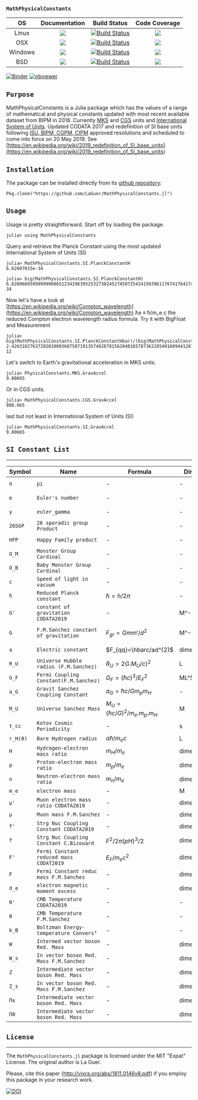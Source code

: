 ### `MathPhysicalConstants`

| **OS**                                  |  **Documentation**                    | **Build Status**                          | **Code Coverage**               |
|:---------------------------------------:|:-------------------------------------:|:-----------------------------------------:|:-------------------------------:|
| Linux                                   |[![][docs-latest-img]][docs-latest-url]| [![Build Status][travis-img]][travis-url] | [![][codacy-img]][codacy-url]   |
| OSX                                     |[![][docs-latest-img]][docs-latest-url]| [![Build Status][travis-img]][travis-url] | [![][codecov-img]][codecov-url] |
| Windows                                 |[![][docs-latest-img]][docs-latest-url]| [![Build Status][appvey-img]][appvey-url] | [![][coveral-img]][coveral-url] |
| BSD                                     |[![][docs-latest-img]][docs-latest-url]| [![Build Status][cirrus-img]][cirrus-url] | [![][codecov-img]][codecov-url] |


[![Binder](https://mybinder.org/badge_logo.svg)](https://mybinder.org/v2/gh/LaGuer/MathPhysicalConstants.jl/master?urlpath=lab/tree/doc/MathPhysicalConstants.ipynb)
[![nbviewer](https://img.shields.io/badge/view%20on-nbviewer-brightgreen.svg)](https://nbviewer.jupyter.org/github/LaGuer/PrimeFinders/blob/master/PrimeFinders.ipynb)

## `Purpose`

MathPhysicalConstants is a Julia package which has the values of a range of mathematical and physical constants updated with most recent available dataset from BIPM in 2018. Currently [MKS](https://en.wikipedia.org/wiki/MKS_system_of_units) and [CGS](https://en.wikipedia.org/wiki/Centimetre%E2%80%93gram%E2%80%93second_system_of_units) units and [International System of Units](https://en.wikipedia.org/wiki/International_System_of_Units). Updated CODATA 2017 and redefinition of SI base units following [ISU, BIPM, CGPM, CIPM](https://www1.bipm.org/utils/common/pdf/CGPM-2018/26th-CGPM-Resolutions.pdf) approved resolutions and scheduled to come into force on 20 May 2019.
See [https://en.wikipedia.org/wiki/2019_redefinition_of_SI_base_units](https://en.wikipedia.org/wiki/2019_redefinition_of_SI_base_units)

## `Installation`

The package can be installed directly from its [github repository](https://github.com/LaGuer/MathPhysicalConstants.jl):

    Pkg.clone("https://github.com/LaGuer/MathPhysicalConstants.jl")

## `Usage`

Usage is pretty straightforward. Start off by loading the package.

    julia> using MathPhysicalConstants
    
Query and retrieve the Planck Constant using the most updated International System of Units (SI)    
    
    julia> MathPhysicalConstants.SI.PlanckConstantH
    6.62607015e-34
    
    julia> big(MathPhysicalConstants.SI.PlanckConstantH)
    6.62606895999999960651234296395253273824527450725424150396117674176417443843193e-34
    
Now let's have a look at [https://en.wikipedia.org/wiki/Compton_wavelength](https://en.wikipedia.org/wiki/Compton_wavelength) ƛe ≡ ħ/m_e.c the reduced Compton electron wavelength radius formula. Try it with BigFloat and Measurement
    
    julia> big(MathPhysicalConstants.SI.PlanckConstantHbar)/(big(MathPhysicalConstants.SI.MassElectron)*big(MathPhysicalConstants.SI.SpeedOfLight))
    2.42631027637202010003687587191357482878156204816578736228540160944126721996979e-12

Let's switch to Earth's gravitational acceleration in MKS units.

    julia> PhysicalConstants.MKS.GravAccel
    9.80665

Or in CGS units.

    julia> MathPhysicalConstants.CGS.GravAccel
    980.665
    
last but not least in International System of Units (SI)
    
    julia> MathPhysicalConstants.SI.GravAccel
    9.80665
    

    
## `SI Constant List`
-------------

| Symbol  | Name                                  | Formula                  | Dimension      | Value              | Unit            |
| ------  | ----                                  | -------                  | ---------      | -----              | ----            |
| `π`     | `pi`                                  | -                        | -              | 3.1415926535897932 | `pure number`   |
| `e`     | `Euler's number`                      | -                        | -              | 2.7182817284590452 | `pure number`   |
| `γ`     | `euler_gamma`                         | -                        | -              | 0.5772156649015329 | `pure number`   |
| `26SGP` | `26 sporadic group Product`           | -                        | -              | exp(841.2869278)   | `pure number`   |
| `HFP`   | `Happy Family product`                | -                        | -              | exp(674.5210288)   | `pure number`   |
| `O_M`   | `Monster Group Cardinal`              | -                        | -              | 8.080174248 × 1053 | `pure number`   |
| `O_B`   | `Baby Monster Group Cardinal`         | -                        | -              | 4.15478148 × 1033  | `pure number`   |
| `c`     | `Speed of light in vacuum`            | -                        | -              | 2.99792458e8       | `m.s^-1`        |
| `ħ`     | `Reduced Planck constant`             | $\hbar=h/2\pi$           | -              | 1.054571800e-34    | `m^2 kg s^-1`   |
| `G'`    | `constant of gravitation CODATA2019`  | -                        | M^-1L^3T^-2    | 6.67408(31)e-11    | `m^3 kg^-1 s^-2`|
| `G`     | `F.M.Sanchez constant of gravitation` | $F_{gr}=Gmm'/ d^{2}$     | M^-1L^3T^-2    | 6.675453818e-11    | `m^3 kg^-1 s^-2`|
| `a`     | `Electric constant`                   | $F_{qq}=\hbarc/ad^{2}$   | dimensionless  | 137.035999139^-1   | `pure number`   |
| `R_U`   | `Universe Hubble radius (F.M.Sanchez)`| $R_U=2G.M_{U}/c)^{2}$    | L              | 1.3065e26          | `m`             |
| `G_F`   | `Fermi Coupling Constant(F.M.Sanchez)`| $G_F=(ħc)^3/E_{F}^{2}$   |   ML^5T^-2     | 1.4358509(7)e-62   | `J.m^3`         |
| `a_G`   | `Gravit Sanchez Coupling Constant`    | $a_G=ħc/Gm_pm_H$         | -              | 1.691936465e38     | `pure number`   |
| `M_U`   | `Universe Sanchez Mass`               |$M_U=(ħc/G)^2/m_e.m_p.m_H$| M              | 8.7936e52          | `kg`            |
| `t_cc`  | `Kotov Cosmic Periodicity`            | -                        | s              | 9600.061(2)        | `s`             |
|`r_H(0)` | `Bare Hydrogen radius`                |    $a\hbar/m_{e}c$       | L              | 5.291772103e-11    | `m`             |
| `H`     | `Hydrogen-electron mass ratio`        |    $m_H/m_e$             | dimensionless  | 1837.152645        | `m_e`           |
| `p`     | `Proton-electron mass ratio`          |    $m_p/m_e$             | dimensionless  | 1836.152672        | `m_e`           |
| `n`     | `Neutron-electron mass ratio`         |    $m_n/m_e$             | dimensionless  | 1838.683659        | `m_e`           |
| `m_e`   | `electron mass`                       | -                        | M              |9.10938356(11)e-31  | `kg`            |
| `μ'`    | `Muon electron mass ratio CODATA2019` | -                        | dimensionless  |206.7682826(41)     | `m_e`           |
| `μ`     | `Muon mass F.M.Sanchez`               | -                        | dimensionless  |206.7682869         | `m_e`           |
| `f'`    |`Strg Nuc Coupling Constant CODATA2019`| -                        | dimensionless  |1/0.1181(11)        | `pure number`   |
| `f`     |`Strg Nuc Coupling Constant C.Bizouard`|  $F^{2}/2\pi(pH)^{3}/2$  | dimensionless  |8.434502892         | `pure number`   |
| `F'`    |`Fermi Constant reduced mass CODAT2019`|     $E_{F}/m_{e}c^{2}$   | dimensionless  |573007.33(25)       | `pure number`   |
| `F`     |`Fermi Constant reduc mass F.M.Sanchez`| -                        | dimensionless  |573007.3652         | `pure number`   |
| `d_e`   |`electron magnetic moment excess`      | -                        | dimensionless  |1.00115965218091(26)| `pure number`   |
| `θ'`    |`CMB Temperature CODATA2019`           | -                        | -              |  2.7255(6) K       | `K`             |
| `θ`     |`CMB Temperature F.M.Sanchez`          | -                        | -              |  2.725820831 K     | `K`             |
| `k_B`   |`Boltzman Energy-temperature Convers°` | -                        | -              | 1.3806488e10-23    | `J K^-1`        |
| `W`     |`Intermed vector boson Red. Mass`      | -                        | dimensionless  | 157298(23)         | `pure number`   |
| `W_s`   |`In vector boson Red. Mass F.M.Sanchez`| -                        | dimensionless  | 157340             | `pure number`   |
| `Z`     |`Intermediate vector boson Red. Mass`  | -                        | dimensionless  | 178450.0(41)       | `pure number`   |
| `Z_s`   |`In vector boson Red. Mass F.M.Sanchez`| -                        | dimensionless  | 178452             | `pure number`   |
| `Π±`    |`Intermediate vector boson Red. Mass`  | -                        | dimensionless  | 273.13203(68)      | `pure number`   |
| `Π0`    |`Intermediate vector boson Red. Mass`  | -                        | dimensionless  | 264.1426(18)       | `pure number`   |

## `License`
-------

The `MathPhysicalConstants.jl` package is licensed under the MIT "Expat" License.  The
original author is La Guer.

Please, cite this paper (http://vixra.org/abs/1811.0146v8.pdf) if you
employ this package in your research work.

[![DOI](https://zenodo.org/badge/DOI/10.5281/zenodo.2647701.svg)](https://doi.org/10.5281/zenodo.2647701)


[docs-latest-img]: https://img.shields.io/badge/docs-latest-blue.svg
[docs-latest-url]: https://LaGuer.github.io/MathPhysicalConstants.jl/latest/

[docs-stable-img]: https://img.shields.io/badge/docs-stable-blue.svg
[docs-stable-url]: https://LaGuer.github.io/MathPhysicalConstants.jl/stable/

[pkgeval-link]: http://pkg.julialang.org/?pkg=MathPhysicalConstants

[pkg-0.5-img]: http://pkg.julialang.org/badges/MathPhysicalConstants.0.5.svg
[pkg-0.5-url]: http://pkg.julialang.org/detail/MathPhysicalConstants.html
[pkg-0.6-img]: http://pkg.julialang.org/badges/MathPhysicalConstants.0.6.svg
[pkg-0.6-url]: http://pkg.julialang.org/detail/MathPhysicalConstants.html

[travis-img]: https://travis-ci.org/LaGuer/MathPhysicalConstants.jl.svg?branch=master
[travis-url]: https://travis-ci.org/LaGuer/MathPhysicalConstants.jl

[appvey-img]: https://ci.appveyor.com/api/projects/status/u8mg5dlhyb1vjcpe?svg=true
[appvey-url]: https://ci.appveyor.com/project/LaGuer/mathphysicalconstants-jl

[coveral-img]: https://coveralls.io/repos/github/LaGuer/MathPhysicalConstants.jl/badge.svg?branch=master
[coveral-url]: https://coveralls.io/github/LaGuer/MathPhysicalConstants.jl?branch=master

[codecov-img]: https://codecov.io/gh/LaGuer/MathPhysicalConstants.jl/branch/master/graph/badge.svg
[codecov-url]: https://codecov.io/gh/LaGuer/MathPhysicalConstants.jl

[codacy-img]: https://api.codacy.com/project/badge/Grade/d09dc8fca5df4abd96d4ba0758f2554c
[codacy-url]: https://www.codacy.com/app/LaGuer/MathPhysicalConstants.jl?utm_source=github.com&amp;utm_medium=referral&amp;utm_content=LaGuer/MathPhysicalConstants.jl&amp;utm_campaign=Badge_Grade

[cirrus-img]: https://api.cirrus-ci.com/github/LaGuer/MathPhysicalConstants.jl.svg
[cirrus-url]: https://cirrus-ci.com/github/LaGuer/MathPhysicalConstants.jl

[julobs-img]: https://juliaobserver.com/packages/MathPhysicalConstants
[julobs-url]: https://juliaobserver.com/packages/MathPhysicalConstants

[pkgeval-img]: http://pkg.julialang.org/badges/MathPhysicalConstants_0.6.svg
[pkgeval-url]: https://pkg.julialang.org/docs/MathPhysicalConstants/5uABA/0.0.5/
